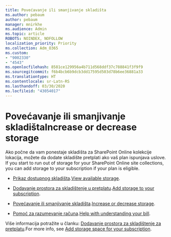 ```yaml
---
title: Povećavanje ili smanjivanje skladišta
ms.author: pebaum
author: pebaum
manager: mnirkhe
ms.audience: Admin
ms.topic: article
ROBOTS: NOINDEX, NOFOLLOW
localization_priority: Priority
ms.collection: Adm_O365
ms.custom:
- "9002330"
- "4543"
ms.openlocfilehash: 8581ce129956a4b711d568ddf37c788841f3f9f9
ms.sourcegitcommit: f6b4bcb6b9dcb3dd17595d503d78b6ee36881a33
ms.translationtype: HT
ms.contentlocale: sr-Latn-RS
ms.lasthandoff: 03/30/2020
ms.locfileid: "43054017"
---
```

# <a name="increase-or-decrease-storage"></a><span data-ttu-id="c66a2-102">Povećavanje ili smanjivanje skladišta</span><span class="sxs-lookup"><span data-stu-id="c66a2-102">Increase or decrease storage</span></span>

<span data-ttu-id="c66a2-103">Ako počne da vam ponestaje skladišta za SharePoint Online kolekcije lokacija, možete da dodate skladište pretplati ako vaš plan ispunjava uslove. </span><span class="sxs-lookup"><span data-stu-id="c66a2-103">If you start to run out of storage for your SharePoint Online site collections, you can add storage to your subscription if your plan is eligible.</span></span> 

- <span data-ttu-id="c66a2-104">[Prikaz dostupnog skladišta](https://docs.microsoft.com/microsoft-365/commerce/add-storage-space?view=o365-worldwide#view-available-storage).</span><span class="sxs-lookup"><span data-stu-id="c66a2-104">[View available storage](https://docs.microsoft.com/microsoft-365/commerce/add-storage-space?view=o365-worldwide#view-available-storage).</span></span> 

- <span data-ttu-id="c66a2-105">[Dodavanje prostora za skladištenje u pretplatu](https://docs.microsoft.com/microsoft-365/commerce/add-storage-space?view=o365-worldwide#add-storage-to-your-subscription).</span><span class="sxs-lookup"><span data-stu-id="c66a2-105">[Add storage to your subscription](https://docs.microsoft.com/microsoft-365/commerce/add-storage-space?view=o365-worldwide#add-storage-to-your-subscription).</span></span> 

- <span data-ttu-id="c66a2-106">[Povećavanje ili smanjivanje skladišta](https://docs.microsoft.com/microsoft-365/commerce/add-storage-space?view=o365-worldwide#increase-or-decrease-storage).</span><span class="sxs-lookup"><span data-stu-id="c66a2-106">[Increase or decrease storage](https://docs.microsoft.com/microsoft-365/commerce/add-storage-space?view=o365-worldwide#increase-or-decrease-storage).</span></span> 

- <span data-ttu-id="c66a2-107">[Pomoć za razumevanje računa](https://docs.microsoft.com/microsoft-365/commerce/billing-and-payments/understand-your-invoice?view=o365-worldwide).</span><span class="sxs-lookup"><span data-stu-id="c66a2-107">[Help with understanding your bill](https://docs.microsoft.com/microsoft-365/commerce/billing-and-payments/understand-your-invoice?view=o365-worldwide).</span></span>

<span data-ttu-id="c66a2-108">Više informacija potražite u članku: [Dodavanje prostora za skladištenje za pretplatu](https://docs.microsoft.com/microsoft-365/commerce/add-storage-space?view=o365-worldwide).</span><span class="sxs-lookup"><span data-stu-id="c66a2-108">For more info, see [Add storage space for your subscription](https://docs.microsoft.com/microsoft-365/commerce/add-storage-space?view=o365-worldwide).</span></span> 
